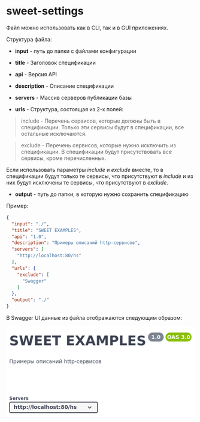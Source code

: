 # sweet-settings

Файл можно использовать как в CLI, так и в GUI приложениях.

Структура файла:

- **input** - путь до папки с файлами конфигурации

- **title** - Заголовок спецификации

- **api** - Версия API

- **description** - Описание спецификации

- **servers** - Массив серверов публикации базы

- **urls** - Структура, состоящая из 2-х полей:

> include - Перечень сервисов, которые должны быть в спецификации. Только эти сервисы будут в спецификации, все остальные исключаются.

> exclude - Перечень сервисов, которые нужно исключить из спецификации. В спецификации будут присутствовать все сервисы, кроме перечисленных. 

Если использовать параметры _include_ и _exclude_ вместе, то в спецификации будут только те сервисы, что присутствуют в _include_ и из них будут исключены те сервисы, что присутствуют в _exclude_.

- **output** - путь до папки, в которую нужно сохранить спецификацию


Пример:

```json
{
  "input": "./",
  "title": "SWEET EXAMPLES",
  "api": "1.0",
  "description": "Примеры описаний http-сервисов",
  "servers": [
    "http://localhost:80/hs"
  ],
  "urls": {
    "exclude": [
      "Swagger"
    ]
  },
  "output": "./"
}
```

В Swagger UI данные из файла отображаются следующим образом:

![manual](./images/settings_example.png)
